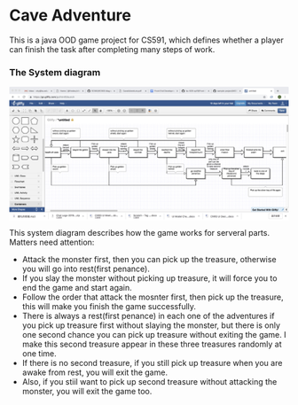 # Cave Adventure
This is a java OOD game project for CS591, which defines whether a player can finish the task after completing many steps of work.

### The System diagram
<img align = center src = "https://github.com/xhyzzZ/CS591/blob/master/Cave%20Adventure/doc/Diagram.jpg">

This system diagram describes how the game works for serveral parts.
Matters need attention:
* Attack the monster first, then you can pick up the treasure, otherwise you will go into rest(first penance).
* If you slay the monster without picking up treasure, it will force you to end the game and start again.
* Follow the order that attack the mosnter first, then pick up the treasure, this will make you finish the game successfully.
* There is always a rest(first penance) in each one of the adventures if you pick up treasure first without slaying the monster, but there is only one second chance you can pick up treasure without exiting the game. I make this second treasure appear in these three treasures randomly at one time.
* If there is no second treasure, if you still pick up treasure when you are awake from rest, you will exit the game.
* Also, if you stiil want to pick up second treasure without attacking the monster, you will exit the game too.



